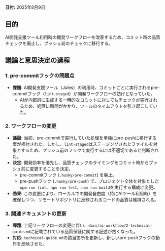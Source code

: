 **日付:** 2025年8月9日

## 目的
AI開発支援ツール利用時の開発ワークフローを改善するため、コミット時の品質チェックを廃止し、プッシュ前のチェックに移行する。

## 議論と意思決定の過程

### 1. pre-commitフックの問題点
- **課題:** AI開発支援ツール（Jules）の利用時、コミットごとに実行されるpre-commitフック（`lint-staged`）が開発ワークフローの妨げとなっていた。
  - AIが内部的に生成する一時的なコミットに対してもチェックが実行されるため、処理に時間がかかり、ツールのタイムアウトを引き起こしていた。

### 2. ワークフローの変更
- **議論:** 当初、pre-commitで実行していた処理を単純にpre-pushに移行する案が検討された。しかし、`lint-staged`はステージングされたファイルを対象とするため、プッシュ前のフックで実行するには不適切であると判断された。
- **決定:** 開発効率を優先し、品質チェックのタイミングをコミット時からプッシュ前に変更することを決定。
  - pre-commitフック (`.husky/pre-commit`) を廃止。
  - pre-pushフック (`.husky/pre-push`) で、プロジェクト全体を対象とした`npm run lint`、`npm run test`、`npm run build`を実行する構成に変更。
- **効果:** この変更により、ローカルでの開発自由度（特にAIツール利用時）を確保しつつ、リモートリポジトリに反映されるコードの品質は維持される。

### 3. 関連ドキュメントの更新
- **課題:** 上記ワークフローの変更に伴い、`docs/ai-workflow/2-technical-guide.md`に記載されている品質保証に関する記述が古くなった。
- **対応:** `technical-guide.md`の該当箇所を更新し、新しいpre-pushフックの動作を反映させた。